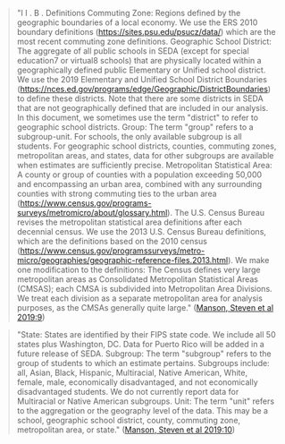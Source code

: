 > "I I . B .  Definitions Commuting Zone: Regions defined by the geographic boundaries of a local economy. We use the ERS 2010 boundary definitions (https://sites.psu.edu/psucz/data/) which are the most recent commuting zone definitions. Geographic School District: The aggregate of all public schools in SEDA (except for special education7 or virtual8 schools) that are physically located within a geographically defined public Elementary or Unified school district. We use the 2019 Elementary and Unified School District Boundaries (https://nces.ed.gov/programs/edge/Geographic/DistrictBoundaries) to define these districts. Note that there are some districts in SEDA that are not geographically defined that are included in our analysis. In this document, we sometimes use the term "district" to refer to geographic school districts. Group: The term "group" refers to a subgroup-unit. For schools, the only available subgroup is all students. For geographic school districts, counties, commuting zones, metropolitan areas, and states, data for other subgroups are available when estimates are sufficiently precise. Metropolitan Statistical Area: A county or group of counties with a population exceeding 50,000 and encompassing an urban area, combined with any surrounding counties with strong commuting ties to the urban area (https://www.census.gov/programs-surveys/metromicro/about/glossary.html). The U.S. Census Bureau revises the metropolitan statistical area definitions after each decennial census. We use the 2013 U.S. Census Bureau definitions, which are the definitions based on the 2010 census (https://www.census.gov/programssurveys/metro-micro/geographies/geographic-reference-files.2013.html). We make one modification to the definitions: The Census defines very large metropolitan areas as Consolidated Metropolitan Statistical Areas (CMSAS); each CMSA is subdivided into Metropolitan Area Divisions. We treat each division as a separate metropolitan area for analysis purposes, as the CMSAs generally quite large." ([Manson, Steven et al 2019:9](zotero://open-pdf/library/items/Q5HJYYT3?page=9))

> "State: States are identified by their FIPS state code. We include all 50 states plus Washington, DC. Data for Puerto Rico will be added in a future release of SEDA. Subgroup: The term "subgroup" refers to the group of students to which an estimate pertains. Subgroups include: all, Asian, Black, Hispanic, Multiracial, Native American, White, female, male, economically disadvantaged, and not economically disadvantaged students. We do not currently report data for Multiracial or Native American subgroups. Unit: The term "unit" refers to the aggregation or the geography level of the data. This may be a school, geographic school district, county, commuting zone, metropolitan area, or state." ([Manson, Steven et al 2019:10](zotero://open-pdf/library/items/Q5HJYYT3?page=10))